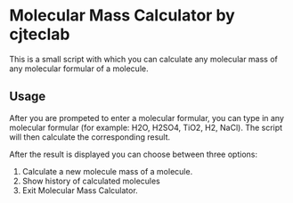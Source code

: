 # Molecular Mass Calculator by cjteclab

This is a small script with which you can calculate any molecular mass of any 
molecular formular of a molecule.

## Usage
After you are prompeted to enter a molecular formular, you can type in any 
molecular formular (for example: H2O, H2SO4, TiO2, H2, NaCl). The script will
then calculate the corresponding result.

After the result is displayed you can choose between three options:
1. Calculate a new molecule mass of a molecule.
2. Show history of calculated molecules
3. Exit Molecular Mass Calculator.
